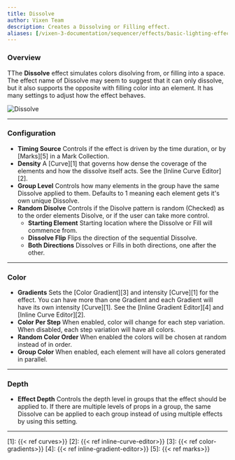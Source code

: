 ```yaml
---
title: Dissolve
author: Vixen Team
description: Creates a Dissolving or Filling effect.
aliases: [/vixen-3-documentation/sequencer/effects/basic-lighting-effects/dissolve/]
---
```


### Overview

TThe **Dissolve** effect simulates colors disolving from, or filling into a space. The effect name of Dissolve may seem to suggest that it can only dissolve, but it also supports the opposite with filling color into an element. It has many settings to adjust how the effect behaves.

![Dissolve](/images/docs/usage/sequencer/effects/basic/dissolve/dissolve-199x300.jpg)

---

### Configuration

* **Timing Source** Controls if the effect is driven by the time duration, or by [Marks][5] in a Mark Collection.
* **Density** A [Curve][1] that governs how dense the coverage of the elements and how the dissolve itself acts. See the [Inline Curve Editor][2].
* **Group Level** Controls how many elements in the group have the same Dissolve applied to them. Defaults to 1 meaning each element gets it's own unique Dissolve.
* **Random Disolve** Controls if the Disolve pattern is random (Checked) as to the order elements Disolve, or if the user can take more control.
  * **Starting Element** Starting location where the Dissolve or Fill will commence from.
  * **Dissolve Flip** Flips the direction of the sequential Dissolve.
  * **Both Directions** Dissolves or Fills in both directions, one after the other.

---

### Color

* **Gradients** Sets the [Color Gradient][3] and intensity [Curve][1] for the effect. You can have more than one Gradient and each Gradient will have its own intensity [Curve][1]. See the [Inline Gradient Editor][4] and [Inline Curve Editor][2].
* **Color Per Step** When enabled, color will change for each step variation. When disabled, each step variation will have all colors.
* **Random Color Order** When enabled the colors will be chosen at random instead of in order.
* **Group Color** When enabled, each element will have all colors generated in parallel.

---

### Depth

* **Effect Depth** Controls the depth level in groups that the effect should be applied to. If there are multiple levels of props in a group, the same Dissolve can be applied to each group instead of using multiple effects by using this setting.

---

[1]: {{< ref curves>}}
[2]: {{< ref inline-curve-editor>}}
[3]: {{< ref color-gradients>}}
[4]: {{< ref inline-gradient-editor>}}
[5]: {{< ref marks>}}
